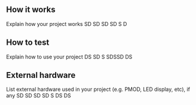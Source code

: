 <!---

This file is used to generate your project datasheet. Please fill in the information below and delete any unused
sections.

You can also include images in this folder and reference them in the markdown. Each image must be less than
512 kb in size, and the combined size of all images must be less than 1 MB.
-->

## How it works

Explain how your project works SD SD SD SD S D

## How to test

Explain how to use your project DS SD S SDSSD DS 

## External hardware

List external hardware used in your project (e.g. PMOD, LED display, etc), if any SD SD SD SD S DS DS 
